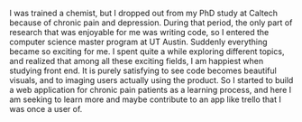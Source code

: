 I was trained a chemist, but I dropped out from my PhD study at Caltech because of chronic pain and depression. During that period, the only part of research that was enjoyable for me was writing code, so I entered the computer science master program at UT Austin. Suddenly everything became so exciting for me. I spent quite a while exploring different topics, and realized that among all these exciting fields, I am happiest when studying front end. It is purely satisfying to see code becomes beautiful visuals, and to imaging users actually using the product. So I started to build a web application for chronic pain patients as a learning process, and here I am seeking to learn more and maybe contribute to an app like trello that I was once a user of. 